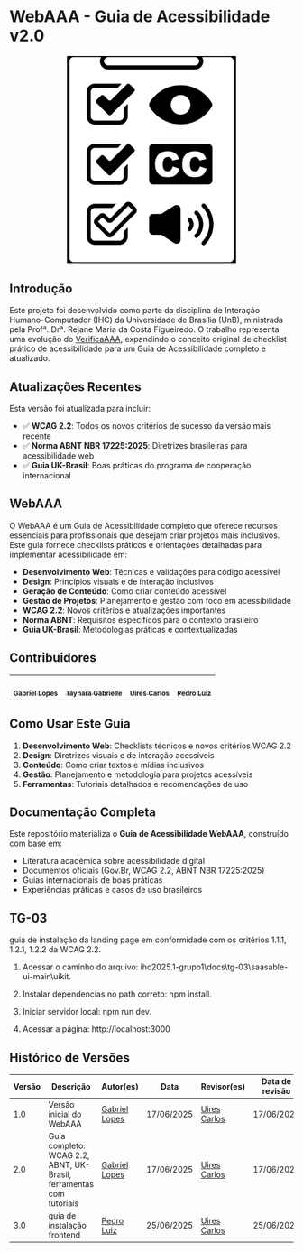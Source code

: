 # WebAAA - Guia de Acessibilidade v2.0

<div align="center">
  <img src="docs/imagens/logo-webaa.png" alt="Logo WebAAA" width="300">
</div>

## Introdução

Este projeto foi desenvolvido como parte da disciplina de Interação Humano-Computador (IHC) da Universidade de Brasília (UnB), ministrada pela Profª. Drª. Rejane Maria da Costa Figueiredo. O trabalho representa uma evolução do [VerificaAAA](https://github.com/vitorfleonardo/VerificaAAA), expandindo o conceito original de checklist prático de acessibilidade para um Guia de Acessibilidade completo e atualizado.

## Atualizações Recentes

Esta versão foi atualizada para incluir:
- ✅ **WCAG 2.2**: Todos os novos critérios de sucesso da versão mais recente
- ✅ **Norma ABNT NBR 17225:2025**: Diretrizes brasileiras para acessibilidade web
- ✅ **Guia UK-Brasil**: Boas práticas do programa de cooperação internacional

## WebAAA

O WebAAA é um Guia de Acessibilidade completo que oferece recursos essenciais para profissionais que desejam criar projetos mais inclusivos. Este guia fornece checklists práticos e orientações detalhadas para implementar acessibilidade em:

- **Desenvolvimento Web**: Técnicas e validações para código acessível
- **Design**: Princípios visuais e de interação inclusivos
- **Geração de Conteúdo**: Como criar conteúdo acessível
- **Gestão de Projetos**: Planejamento e gestão com foco em acessibilidade
- **WCAG 2.2**: Novos critérios e atualizações importantes
- **Norma ABNT**: Requisitos específicos para o contexto brasileiro
- **Guia UK-Brasil**: Metodologias práticas e contextualizadas

## Contribuidores

<table align="center">
  <tr>
    <td align="center"><a href="https://github.com/BrzGab"><img style="border-radius: 50%;" src="https://github.com/BrzGab.png" width="100px;" alt=""/><br /><sub><b>Gabriel Lopes</b></sub></a><br />
    <td align="center"><a href="https://github.com/taybalau"><img style="border-radius: 50%;" src="https://github.com/taybalau.png" width="100px;" alt=""/><br /><sub><b>Taynara Gabrielle</b></sub></a><br />   
    <td align="center"><a href="https://github.com/uires2023"><img style="border-radius: 50%;" src="https://github.com/uires2023.png" width="100px;" alt=""/><br /><sub><b>Uires Carlos</b></sub></a><br />   
    <td align="center"><a href="https://github.com/pedroluizfo"><img style="border-radius: 50%;" src="https://github.com/pedroluizfo.png" width="100px;" alt=""/><br /><sub><b>Pedro Luiz</b></sub></a><br />
  </tr>
</table>

## Como Usar Este Guia

1. **Desenvolvimento Web**: Checklists técnicos e novos critérios WCAG 2.2
2. **Design**: Diretrizes visuais e de interação acessíveis
3. **Conteúdo**: Como criar textos e mídias inclusivos
4. **Gestão**: Planejamento e metodologia para projetos acessíveis
5. **Ferramentas**: Tutoriais detalhados e recomendações de uso

## Documentação Completa

Este repositório materializa o **Guia de Acessibilidade WebAAA**, construído com base em:
- Literatura acadêmica sobre acessibilidade digital
- Documentos oficiais (Gov.Br, WCAG 2.2, ABNT NBR 17225:2025)
- Guias internacionais de boas práticas
- Experiências práticas e casos de uso brasileiros


## TG-03

guia de instalação da landing page em conformidade com os critérios 1.1.1, 1.2.1, 1.2.2 da WCAG 2.2.

1. Acessar o caminho do arquivo: ihc2025.1-grupo1\docs\tg-03\saasable-ui-main\uikit.

2. Instalar dependencias no path correto: npm install.

3. Iniciar servidor local: npm run dev.

4. Acessar a página: http://localhost:3000





## Histórico de Versões

| Versão | Descrição                                                      | Autor(es)                            | Data       | Revisor(es)         | Data de revisão |
|--------|----------------------------------------------------------------|--------------------------------------|------------|---------------------|------------------|
| 1.0    | Versão inicial do WebAAA                                       | [Gabriel Lopes](https://github.com/BrzGab) | 17/06/2025 | [Uires Carlos](https://github.com/uires2023)     | 17/06/2025       |
| 2.0    | Guia completo: WCAG 2.2, ABNT, UK-Brasil, ferramentas com tutoriais | [Gabriel Lopes](https://github.com/BrzGab) | 17/06/2025 | [Uires Carlos](https://github.com/uires2023) | 17/06/2025 |
| 3.0    | guia de instalação frontend| [Pedro Luiz](https://github.com/pedroluizfo) | 25/06/2025 | [Uires Carlos](https://github.com/uires2023) | 25/06/2025 |